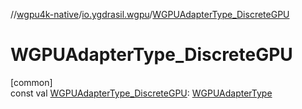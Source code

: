 //[wgpu4k-native](../../index.md)/[io.ygdrasil.wgpu](index.md)/[WGPUAdapterType_DiscreteGPU](-w-g-p-u-adapter-type_-discrete-g-p-u.md)

# WGPUAdapterType_DiscreteGPU

[common]\
const val [WGPUAdapterType_DiscreteGPU](-w-g-p-u-adapter-type_-discrete-g-p-u.md): [WGPUAdapterType](-w-g-p-u-adapter-type/index.md)